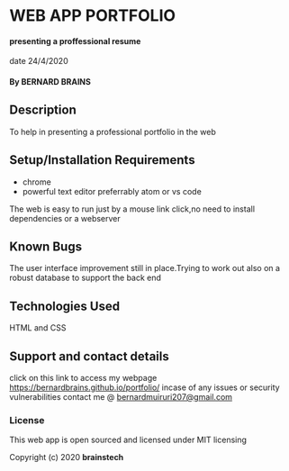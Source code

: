 # WEB APP PORTFOLIO
#### presenting a proffessional resume                   
date 24/4/2020
#### By **BERNARD BRAINS**
## Description
To help  in presenting a professional portfolio in the web 
## Setup/Installation Requirements
* chrome
* powerful  text editor preferrably  atom  or vs code

The web is easy to run just by  a mouse link click,no need to install dependencies or a webserver
## Known Bugs
The user interface improvement still in place.Trying to  work out also on a robust database to  support the back end 
## Technologies Used
HTML and CSS
## Support and contact details
click on this link to access my webpage https://bernardbrains.github.io/portfolio/
incase of any issues or security vulnerabilities contact me @ bernardmuiruri207@gmail.com
### License
This web app is open sourced and licensed under MIT licensing 

Copyright (c) 2020 **brainstech**
  

